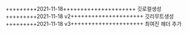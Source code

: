 +++++++++2021-11-18+++++++++++++++++++++
깃로컬생성
+++++++++2021-11-18 v2+++++++++++++++++++++
깃리무트생성
+++++++++2021-11-18 v3+++++++++++++++++++++
최여진 헤더 추가

